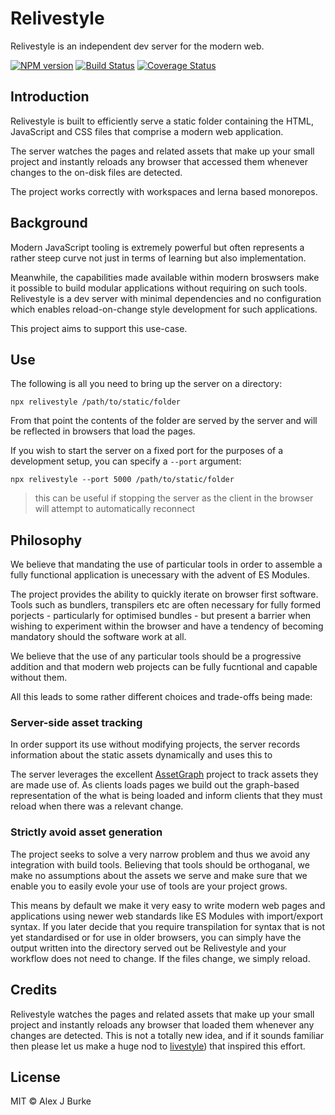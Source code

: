 # Relivestyle

Relivestyle is an independent dev server for the modern web.

[![NPM version](https://img.shields.io/npm/v/relivestyle.svg)](https://www.npmjs.com/package/relivestyle)
[![Build Status](https://github.com/alexjeffburke/relivestyle/workflows/tests/badge.svg)](https://github.com/alexjeffburke/relivestyle)
[![Coverage Status](https://img.shields.io/coveralls/alexjeffburke/relivestyle/master.svg)](https://coveralls.io/r/alexjeffburke/relivestyle?branch=master)

## Introduction

Relivestyle is built to efficiently serve a static folder containing the
HTML, JavaScript and CSS files that comprise a modern web application.

The server watches the pages and related assets that make up your small
project and instantly reloads any browser that accessed them whenever
changes to the on-disk files are detected.

The project works correctly with workspaces and lerna based monorepos.

## Background

Modern JavaScript tooling is extremely powerful but often represents a
rather steep curve not just in terms of learning but also implementation.

Meanwhile, the capabilities made available within modern broswsers make
it possible to build modular applications without requiring on such tools.
Relivestyle is a dev server with minimal dependencies and no configuration
which enables reload-on-change style development for such applications.

This project aims to support this use-case.

## Use

The following is all you need to bring up the server on a directory:

```
npx relivestyle /path/to/static/folder
```

From that point the contents of the folder are served by the server
and will be reflected in browsers that load the pages.

If you wish to start the server on a fixed port for the purposes of a
development setup, you can specify a `--port` argument:

```
npx relivestyle --port 5000 /path/to/static/folder
```

> this can be useful if stopping the server as the client
> in the browser will attempt to automatically reconnect

## Philosophy

We believe that mandating the use of particular tools in order to assemble
a fully functional application is unecessary with the advent of ES Modules.

The project provides the ability to quickly iterate on browser first software.
Tools such as bundlers, transpilers etc are often necessary for fully formed
porjects - particularly for optimised bundles - but present a barrier when
wishing to experiment within the browser and have a tendency of becoming
mandatory should the software work at all.

We believe that the use of any particular tools should be a progressive addition
and that modern web projects can be fully fucntional and capable without them.

All this leads to some rather different choices and trade-offs being made:

### Server-side asset tracking

In order support its use without modifying projects, the server records information
about the static assets dynamically and uses this to

The server leverages the excellent [AssetGraph](https://github.com/assetgraph/assetgraph)
project to track assets they are made use of. As clients loads pages we
build out the graph-based representation of the what is being loaded and
inform clients that they must reload when there was a relevant change.

### Strictly avoid asset generation

The project seeks to solve a very narrow problem and thus we avoid any
integration with build tools. Believing that tools should be orthoganal,
we make no assumptions about the assets we serve and make sure that we
enable you to easily evole your use of tools are your project grows.

This means by default we make it very easy to write modern web pages and
applications using newer web standards like ES Modules with import/export
syntax. If you later decide that you require transpilation for syntax that
is not yet standardised or for use in older browsers, you can simply have
the output written into the directory served out be Relivestyle and your
workflow does not need to change. If the files change, we simply reload.

## Credits

Relivestyle watches the pages and related assets that make up your small
project and instantly reloads any browser that loaded them whenever any
changes are detected. This is not a totally new idea, and if it sounds
familiar then please let us make a huge nod to
[livestyle](https://github.com/One-com/livestyle))
that inspired this effort.

## License

MIT © Alex J Burke
